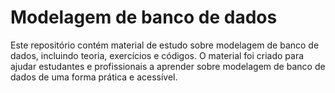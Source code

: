 # Modelagem de banco de dados

Este repositório contém material de estudo sobre modelagem de banco de dados, incluindo teoria, exercícios e códigos. O material foi criado para ajudar estudantes e profissionais a aprender sobre modelagem de banco de dados de uma forma prática e acessível.
